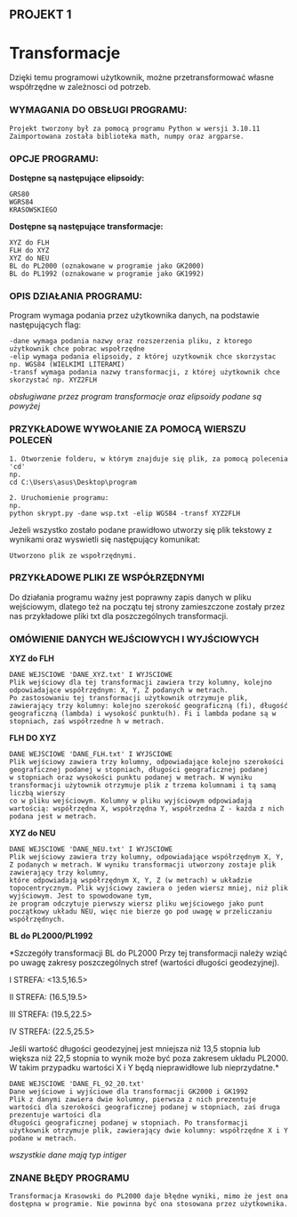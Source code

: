 
## PROJEKT 1
# Transformacje

Dzięki temu programowi użytkownik, możne przetransformować własne współrzędne w zależnosci od potrzeb.

### WYMAGANIA DO OBSŁUGI PROGRAMU:
```
Projekt tworzony był za pomocą programu Python w wersji 3.10.11
Zaimportowana została biblioteka math, numpy oraz argparse.
```

### OPCJE PROGRAMU:
**Dostępne są następujące elipsoidy:**
```
GRS80
WGRS84
KRASOWSKIEGO
```

**Dostępne są następujące transformacje:**
```
XYZ do FLH
FLH do XYZ
XYZ do NEU
BL do PL2000 (oznakowane w programie jako GK2000)
BL do PL1992 (oznakowane w programie jako GK1992)
```

### OPIS DZIAŁANIA PROGRAMU:
Program wymaga podania przez użytkownika danych, na podstawie następujących flag:
```
-dane wymaga podania nazwy oraz rozszerzenia pliku, z ktorego użytkownik chce pobrac wspołrzędne
-elip wymaga podania elipsoidy, z której uzytkownik chce skorzystac np. WGS84 (WIELKIMI LITERAMI) 
-transf wymaga podania nazwy transformacji, z której użytkownik chce skorzystać np. XYZ2FLH
```
*obsługiwane przez program transformacje oraz elipsoidy podane są powyżej*

### PRZYKŁADOWE WYWOŁANIE ZA POMOCĄ WIERSZU POLECEŃ
```
1. Otworzenie folderu, w którym znajduje się plik, za pomocą polecenia 'cd'
np. 
cd C:\Users\asus\Desktop\program

2. Uruchomienie programu:
np. 
python skrypt.py -dane wsp.txt -elip WGS84 -transf XYZ2FLH
```

Jeżeli wszystko zostało podane prawidłowo utworzy się plik tekstowy z wynikami oraz wyswietli się  następujący komunikat:

```
Utworzono plik ze wspołrzędnymi.
```

### PRZYKŁADOWE PLIKI ZE WSPÓŁRZĘDNYMI
Do działania programu ważny jest poprawny zapis danych w pliku wejściowym, dlatego też na początu tej strony zamieszczone zostały przez nas przykładowe pliki txt dla poszczególnych transformacji. 

### OMÓWIENIE DANYCH WEJŚCIOWYCH I WYJŚCIOWYCH

**XYZ do FLH**
```
DANE WEJSCIOWE 'DANE_XYZ.txt' I WYJSCIOWE
Plik wejściowy dla tej transformacji zawiera trzy kolumny, kolejno odpowiadające współrzędnym: X, Y, Z podanych w metrach. 
Po zastosowaniu tej transformacji użytkownik otrzymuje plik, zawierający trzy kolumny: kolejno szerokość geograficzną (fi), długość 
geograficzną (lambda) i wysokość punktu(h). Fi i lambda podane są w stopniach, zaś współrzedne h w metrach. 

```
**FLH DO XYZ**
```
DANE WEJŚCIOWE 'DANE_FLH.txt' I WYJSCIOWE
Plik wejściowy zawiera trzy kolumny, odpowiadające kolejno szerokości geograficznej podanej w stopniach, długości geograficznej podanej 
w stopniach oraz wysokości punktu podanej w metrach. W wyniku transformacji użytownik otrzymuje plik z trzema kolumnami i tą samą liczbą wierszy 
co w pliku wejściowym. Kolumny w pliku wyjściowym odpowiadają wartością: współrzędna X, współrzędna Y, współrzedna Z - każda z nich podana jest w metrach. 

```
**XYZ do NEU**
```
DANE WEJSCIOWE 'DANE_NEU.txt' I WYJSCIOWE
Plik wejściowy zawiera trzy kolumny, odpowiadające współrzędnym X, Y, Z podanych w metrach. W wyniku transformacji utworzony zostaje plik zawierający trzy kolumny, 
które odpowiadają współrzędnym X, Y, Z (w metrach) w układzie topocentrycznym. Plik wyjściowy zawiera o jeden wiersz mniej, niż plik wyjściowym. Jest to spowodowane tym, 
że program odczytuje pierwszy wiersz pliku wejściowego jako punt początkowy układu NEU, więc nie bierze go pod uwagę w przeliczaniu współrzędnych.
```

**BL do PL2000/PL1992**

*Szczegóły transformacji BL do PL2000
Przy tej transformacji należy wziąć po uwagę zakresy poszczególnych stref (wartości długości geodezyjnej). 

I STREFA:
<13.5,16.5>

II STREFA:
(16.5,19.5>

III STREFA:
(19.5,22.5>

IV STREFA:
(22.5,25.5>

Jeśli wartość długości geodezyjnej jest mniejsza niż 13,5 stopnia lub większa niż 22,5 stopnia to wynik może być poza zakresem układu PL2000. W takim przypadku wartości X i Y będą nieprawidłowe lub nieprzydatne.*

```
DANE WEJSCIOWE 'DANE_FL_92_20.txt'
Dane wejściowe i wyjściowe dla transformacji GK2000 i GK1992
Plik z danymi zawiera dwie kolumny, pierwsza z nich prezentuje wartości dla szerokości geograficznej podanej w stopniach, zaś druga prezentuje wartości dla 
długości geograficznej podanej w stopniach. Po transformacji użytkownik otrzymuje plik, zawierający dwie kolumny: współrzędne X i Y podane w metrach. 
```
*wszystkie dane mają typ intiger*

### ZNANE BŁĘDY PROGRAMU

```
Transformacja Krasowski do PL2000 daje błędne wyniki, mimo że jest ona dostępna w programie. Nie powinna być ona stosowana przez użytkownika.
```










